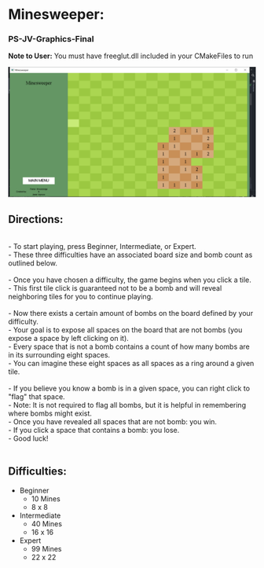 # Minesweeper:
### PS-JV-Graphics-Final
**Note to User:** You must have freeglut.dll included in your CMakeFiles to run 

![minesweeper1](/minesweeper1.png)

## Directions:
<br>
- To start playing, press Beginner, Intermediate, or Expert. <br>
- These three difficulties have an associated board size and bomb count as outlined below.<br>
<br>
- Once you have chosen a difficulty, the game begins when you click a tile. <br>
- This first tile click is guaranteed not to be a bomb and will reveal neighboring tiles for you to continue playing.<br>
<br>
- Now there exists a certain amount of bombs on the board defined by your difficulty.<br>
- Your goal is to expose all spaces on the board that are not bombs (you expose a space by left clicking on it). <br>
- Every space that is not a bomb contains a count of how many bombs are in its surrounding eight spaces. <br>
- You can imagine these eight spaces as all spaces as a ring around a given tile. <br>
<br>
- If you believe you know a bomb is in a given space, you can right click to "flag" that space.<br>
- Note: It is not required to flag all bombs, but it is helpful in remembering where bombs might exist.<br>
- Once you have revealed all spaces that are not bomb: you win.<br>
- If you click a space that contains a bomb: you lose.<br>
- Good luck!<br>
<br>

## Difficulties:

* Beginner
    * 10 Mines 
    * 8 x 8
* Intermediate
    * 40 Mines
    * 16 x 16
* Expert
    * 99 Mines
    * 22 x 22
